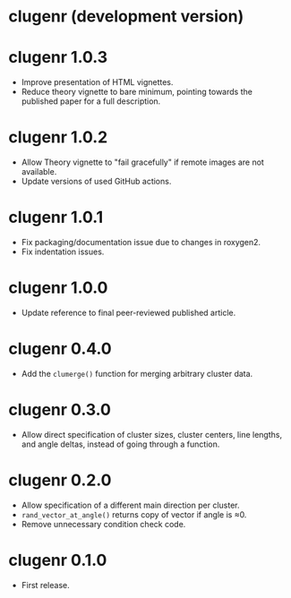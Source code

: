 # clugenr (development version)

# clugenr 1.0.3

* Improve presentation of HTML vignettes.
* Reduce theory vignette to bare minimum, pointing towards the published paper
  for a full description.

# clugenr 1.0.2

* Allow Theory vignette to "fail gracefully" if remote images are not available.
* Update versions of used GitHub actions.

# clugenr 1.0.1

* Fix packaging/documentation issue due to changes in roxygen2.
* Fix indentation issues.

# clugenr 1.0.0

* Update reference to final peer-reviewed published article.

# clugenr 0.4.0

* Add the `clumerge()` function for merging arbitrary cluster data.

# clugenr 0.3.0

* Allow direct specification of cluster sizes, cluster centers, line lengths,
  and angle deltas, instead of going through a function.

# clugenr 0.2.0

* Allow specification of a different main direction per cluster.
* `rand_vector_at_angle()` returns copy of vector if angle is ≈0.
* Remove unnecessary condition check code.

# clugenr 0.1.0

* First release.
